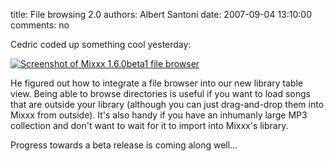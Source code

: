 title: File browsing 2.0
authors: Albert Santoni
date: 2007-09-04 13:10:00
comments: no

Cedric coded up something cool yesterday:

[![Screenshot of Mixxx 1.6.0beta1 file browser]({static}/images/news/Mixxx1.6.0beta1-filebrowser.png)]({static}/images/news/Mixxx1.6.0beta1-filebrowser.png)

He figured out how to integrate a file browser into our new library table view.
Being able to browse directories is useful if you want to load songs that are outside your library (although you can just drag-and-drop them into Mixxx from outside).
It's also handy if you have an inhumanly large MP3 collection and don't want to wait for it to import into Mixxx's library.

Progress towards a beta release is coming along well...
